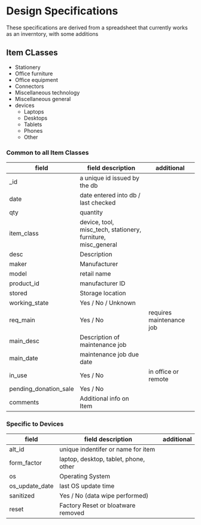 # Design Specifications

These specifications are derived from a spreadsheet that currently 
 works as an inverntory, with some additions
 
## Item CLasses

- Stationery
- Office furniture
- Office equipment
- Connectors
- Miscellaneous technology
- Miscellaneous general
- devices
	- Laptops
	- Desktops
	- Tablets
	- Phones
	- Other 

### Common to all Item Classes


| field		| field description            | additional  |
|-----------|------------------------------|-------------|
| _id |  a unique id issued by the db |
| date | date entered into db / last checked |
| qty | quantity |
| item_class |  device, tool, misc_tech, stationery, furniture, misc_general |
| desc | Description |
| maker | Manufacturer |
| model | retail name |
| product_id | manufacturer ID |
| stored | Storage location |
| working_state | Yes / No / Unknown |
| req_main | Yes / No | requires maintenance job |
| main_desc | Description of maintenance job |
| main_date | maintenance job due date |
| in_use | Yes / No | in office or remote | 
| pending_donation_sale | Yes / No |
| comments | Additional info on Item |

### Specific to Devices

| field     | field description | additional |
|-----------|-------------------|------------|
| alt_id | unique indentifer or name for item |
| form_factor | laptop, desktop, tablet, phone, other |
| os | Operating System |
| os_update_date | last OS update time |
| sanitized | Yes / No (data wipe performed)
| reset | Factory Reset or bloatware removed |
 

 
    

